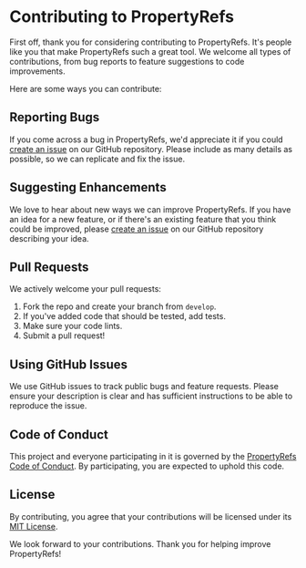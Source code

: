 # Contributing to PropertyRefs

First off, thank you for considering contributing to PropertyRefs. It's people like you that make PropertyRefs such a great tool. We welcome all types of contributions, from bug reports to feature suggestions to code improvements.

Here are some ways you can contribute:

## Reporting Bugs

If you come across a bug in PropertyRefs, we'd appreciate it if you could [create an issue](https://github.com/javier-games/property-refs/issues/new) on our GitHub repository. Please include as many details as possible, so we can replicate and fix the issue.

## Suggesting Enhancements

We love to hear about new ways we can improve PropertyRefs. If you have an idea for a new feature, or if there's an existing feature that you think could be improved, please [create an issue](https://github.com/javier-games/property-refs/issues/new) on our GitHub repository describing your idea.

## Pull Requests

We actively welcome your pull requests:

1. Fork the repo and create your branch from `develop`.
2. If you've added code that should be tested, add tests.
3. Make sure your code lints.
4. Submit a pull request!

## Using GitHub Issues

We use GitHub issues to track public bugs and feature requests. Please ensure your description is clear and has sufficient instructions to be able to reproduce the issue.

## Code of Conduct

This project and everyone participating in it is governed by the [PropertyRefs Code of Conduct](CODE_OF_CONDUCT.md). By participating, you are expected to uphold this code.

## License

By contributing, you agree that your contributions will be licensed under its [MIT License](LICENSE).

We look forward to your contributions. Thank you for helping improve PropertyRefs!